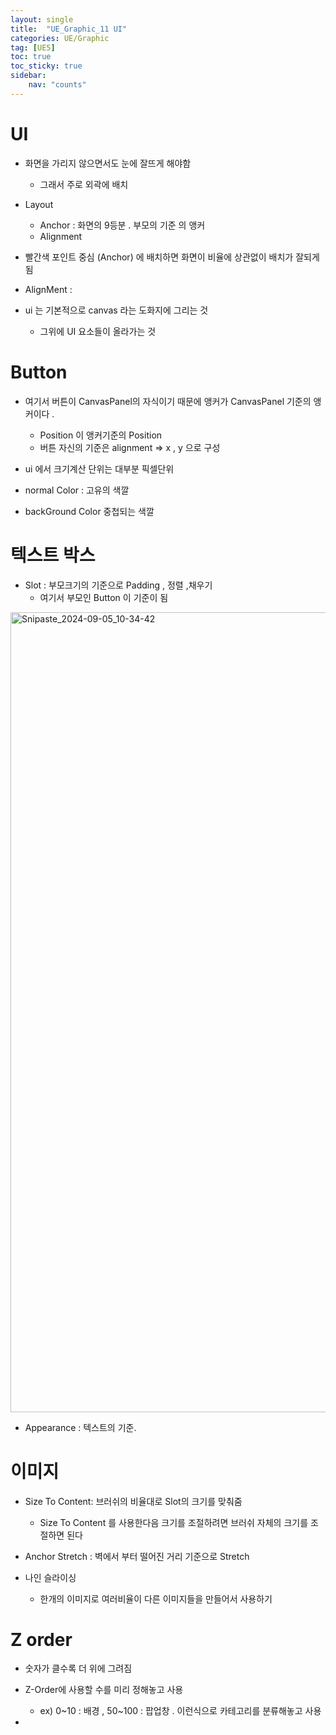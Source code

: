 ```yaml
---
layout: single
title:  "UE_Graphic_11 UI"
categories: UE/Graphic
tag: [UE5]
toc: true
toc_sticky: true
sidebar:
    nav: "counts"
---
```


# UI

* 화면을 가리지 않으면서도 눈에 잘뜨게 해야함
    * 그래서 주로 외곽에 배치

* Layout 
    * Anchor : 화면의 9등분 . 부모의 기준 의 앵커
    * Alignment

* 빨간색 포인트 중심 (Anchor) 에 배치하면 화면이 비율에 상관없이 배치가 잘되게됨

* AlignMent :


* ui 는 기본적으로 canvas 라는 도화지에 그리는 것
    * 그위에 UI 요소들이 올라가는 것

# Button

* 여기서 버튼이 CanvasPanel의 자식이기 때문에 앵커가 CanvasPanel 기준의 앵커이다 .
    * Position 이 앵커기준의 Position
    * 버튼 자신의 기준은 alignment => x , y 으로 구성

* ui 에서 크기계산 단위는 대부분 픽셀단위

* normal Color : 고유의 색깔

* backGround Color 중첩되는 색깔


# 텍스트 박스


* Slot : 부모크기의 기준으로 Padding , 정렬 ,채우기
    * 여기서 부모인 Button 이 기준이 됨 

<img width="1280" alt="Snipaste_2024-09-05_10-34-42" src="https://github.com/user-attachments/assets/2d8e45ac-9021-48a5-a73f-255c6736291d">


* Appearance : 텍스트의 기준.

# 이미지

* Size To Content: 브러쉬의 비율대로 Slot의 크기를 맞춰줌
    * Size To Content 를 사용한다음 크기를 조절하려면 브러쉬 자체의 크기를 조절하면 된다
   
* Anchor Stretch : 벽에서 부터 떨어진 거리 기준으로  Stretch

* 나인 슬라이싱
    * 한개의 이미지로 여러비율이 다른 이미지들을 만들어서 사용하기 

# Z order 

* 숫자가 클수록 더 위에 그려짐 

* Z-Order에 사용할 수를 미리 정해놓고 사용
    * ex) 0~10 : 배경 , 50~100 : 팝업창 . 이런식으로 카테고리를 분류해놓고 사용
*     
    


